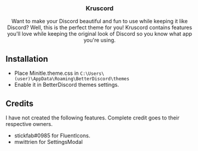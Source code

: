 <div align="center">
  <h3 align="center">Kruscord</h3>

  <p align="center">
    Want to make your Discord beautiful and fun to use while keeping it like Discord? Well, this is the perfect theme for you!
    Kruscord contains features you'll love while keeping the original look of Discord so you know what app you're using.
  </p>
</div>

## Installation
* Place Minitle.theme.css in `C:\Users\(user)\AppData\Roaming\BetterDiscord\themes`
* Enable it in BetterDiscord themes settings.

## Credits
I have not created the following features. Complete credit goes to their respective owners.
* stickfab#0985 for FluentIcons.
* mwittrien for SettingsModal
